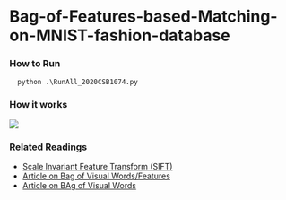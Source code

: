 # Bag-of-Features-based-Matching-on-MNIST-fashion-database

### How to Run
```
  python .\RunAll_2020CSB1074.py
```
### How it works
[![](https://mermaid.ink/img/pako:eNptksFuwjAMhl8lioRaJHoY7NQDErSgoQ12gGMvXuvSSGmCEmfAqr77Esp2QOTk_P5sx3Y6XuoKecpHo04oQSnrIoulM4KuH_iNMkpZJLW2GE1YRA22GKVRrQ1aivp-NCpULfW5bMAQO-SFYv5Y93U0cGrYEo7JZ52sEcj5iMGbvcQbX0mAFD_IMlRkhK7sOEnm2TTOjIe9LJ0lNHZ8j5l6L8tmcQaydDIQOzwPwVpU_9jshk3_bixJFrVPw7ZwYcIbQEIre4Ne4_fkoQqqajAWXbfdbfYHtgbb-AiWA4FF6nufcb6M95v1gdVDVwwvZKAMie9plgF63vuDGMA8znR7ciTUkb0JS9qPrv17UR6IVbwFKpunwCoA665bKJBXK2zfD3o4g1WoQvEJb9G0ICq_6S7oBb_tsuCpN4d1FrxQvSfBkd5fVclTMg4n3J0qP-9cQKjL0xqk9SpWgrTZDp_n9of6X0TSvA0?type=png)](https://mermaid.live/edit#pako:eNptksFuwjAMhl8lioRaJHoY7NQDErSgoQ12gGMvXuvSSGmCEmfAqr77Esp2QOTk_P5sx3Y6XuoKecpHo04oQSnrIoulM4KuH_iNMkpZJLW2GE1YRA22GKVRrQ1aivp-NCpULfW5bMAQO-SFYv5Y93U0cGrYEo7JZ52sEcj5iMGbvcQbX0mAFD_IMlRkhK7sOEnm2TTOjIe9LJ0lNHZ8j5l6L8tmcQaydDIQOzwPwVpU_9jshk3_bixJFrVPw7ZwYcIbQEIre4Ne4_fkoQqqajAWXbfdbfYHtgbb-AiWA4FF6nufcb6M95v1gdVDVwwvZKAMie9plgF63vuDGMA8znR7ciTUkb0JS9qPrv17UR6IVbwFKpunwCoA665bKJBXK2zfD3o4g1WoQvEJb9G0ICq_6S7oBb_tsuCpN4d1FrxQvSfBkd5fVclTMg4n3J0qP-9cQKjL0xqk9SpWgrTZDp_n9of6X0TSvA0)
### Related Readings
- <a href="https://www.cs.ubc.ca/~lowe/papers/ijcv04.pdf" target="_blank">Scale Invariant Feature Transform (SIFT)</a>
- <a href="https://medium.com/analytics-vidhya/bag-of-visual-words-bag-of-features-9a2f7aec7866" target="_blank">Article on Bag of Visual Words/Features</a>
- <a href="https://www.pinecone.io/learn/bag-of-visual-words/" target="_blank">Article on BAg of Visual Words</a>
